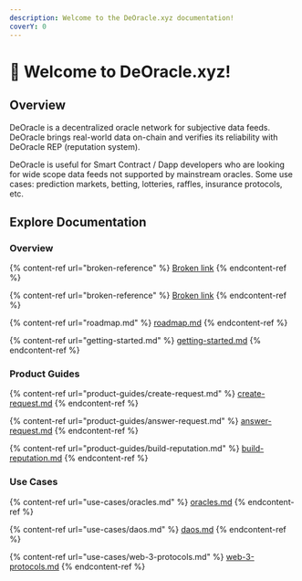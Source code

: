 ```yaml
---
description: Welcome to the DeOracle.xyz documentation!
coverY: 0
---
```


# 👋 Welcome to DeOracle.xyz!

## Overview

DeOracle is a decentralized oracle network for subjective data feeds.  DeOracle brings real-world data on-chain and verifies its reliability with DeOracle REP (reputation system).

DeOracle is useful for Smart Contract / Dapp developers who are looking for wide scope data feeds not supported by mainstream oracles.  Some use cases: prediction markets, betting, lotteries, raffles, insurance protocols, etc.



## Explore Documentation

### Overview

{% content-ref url="broken-reference" %}
[Broken link](broken-reference)
{% endcontent-ref %}

{% content-ref url="broken-reference" %}
[Broken link](broken-reference)
{% endcontent-ref %}

{% content-ref url="roadmap.md" %}
[roadmap.md](roadmap.md)
{% endcontent-ref %}

{% content-ref url="getting-started.md" %}
[getting-started.md](getting-started.md)
{% endcontent-ref %}



### Product Guides

{% content-ref url="product-guides/create-request.md" %}
[create-request.md](product-guides/create-request.md)
{% endcontent-ref %}

{% content-ref url="product-guides/answer-request.md" %}
[answer-request.md](product-guides/answer-request.md)
{% endcontent-ref %}

{% content-ref url="product-guides/build-reputation.md" %}
[build-reputation.md](product-guides/build-reputation.md)
{% endcontent-ref %}



### Use Cases

{% content-ref url="use-cases/oracles.md" %}
[oracles.md](use-cases/oracles.md)
{% endcontent-ref %}

{% content-ref url="use-cases/daos.md" %}
[daos.md](use-cases/daos.md)
{% endcontent-ref %}

{% content-ref url="use-cases/web-3-protocols.md" %}
[web-3-protocols.md](use-cases/web-3-protocols.md)
{% endcontent-ref %}

